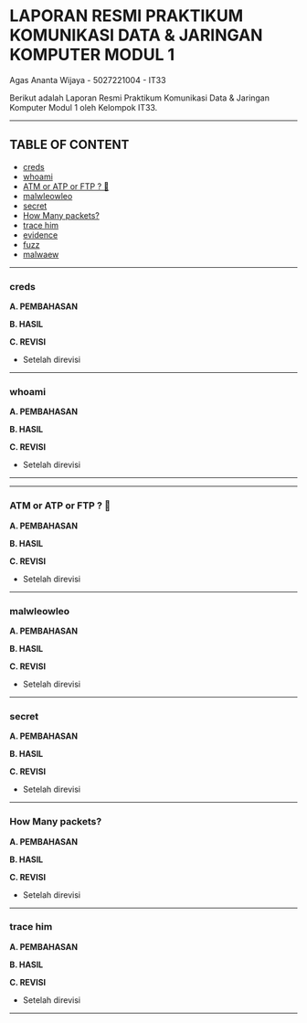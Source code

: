 # **LAPORAN RESMI PRAKTIKUM KOMUNIKASI DATA & JARINGAN KOMPUTER MODUL 1**

Agas Ananta Wijaya - 5027221004 - IT33

Berikut adalah Laporan Resmi Praktikum Komunikasi Data & Jaringan Komputer Modul 1 oleh Kelompok IT33.

---

## **TABLE OF CONTENT**

- [creds](#soal1)
- [whoami](#soal2)
- [ATM or ATP or FTP ? 🤔](#soal3)
- [malwleowleo](#soal4)
- [secret](#soal5)
- [How Many packets?](#soal6)
- [trace him](#soal7)
- [evidence](#soal8)
- [fuzz](#soal9)
- [malwaew](#soal10)

---

### **creds<a name="soal1"></a>**

**A. PEMBAHASAN**

**B. HASIL**

**C. REVISI**

- Setelah direvisi

---

### **whoami<a name="soal2"></a>**

**A. PEMBAHASAN**

**B. HASIL**

**C. REVISI**

- Setelah direvisi

---

---

### **ATM or ATP or FTP ? 🤔<a name="soal3"></a>**

**A. PEMBAHASAN**

**B. HASIL**

**C. REVISI**

- Setelah direvisi

---

### **malwleowleo<a name="soal4"></a>**

**A. PEMBAHASAN**

**B. HASIL**

**C. REVISI**

- Setelah direvisi

---

### **secret<a name="soal5"></a>**

**A. PEMBAHASAN**

**B. HASIL**

**C. REVISI**

- Setelah direvisi

---

### **How Many packets?<a name="soal6"></a>**

**A. PEMBAHASAN**

**B. HASIL**

**C. REVISI**

- Setelah direvisi

---

### **trace him<a name="soal7"></a>**

**A. PEMBAHASAN**

**B. HASIL**

**C. REVISI**

- Setelah direvisi

---
